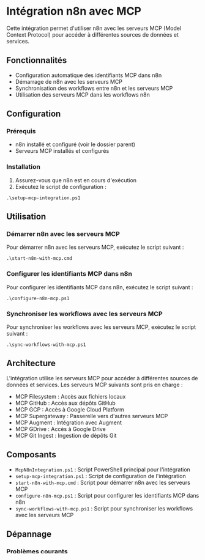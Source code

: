 # Intégration n8n avec MCP

Cette intégration permet d'utiliser n8n avec les serveurs MCP (Model Context Protocol) pour accéder à différentes sources de données et services.

## Fonctionnalités

- Configuration automatique des identifiants MCP dans n8n
- Démarrage de n8n avec les serveurs MCP
- Synchronisation des workflows entre n8n et les serveurs MCP
- Utilisation des serveurs MCP dans les workflows n8n

## Configuration

### Prérequis

- n8n installé et configuré (voir le dossier parent)
- Serveurs MCP installés et configurés

### Installation

1. Assurez-vous que n8n est en cours d'exécution
2. Exécutez le script de configuration :

```
.\setup-mcp-integration.ps1
```

## Utilisation

### Démarrer n8n avec les serveurs MCP

Pour démarrer n8n avec les serveurs MCP, exécutez le script suivant :

```
.\start-n8n-with-mcp.cmd
```

### Configurer les identifiants MCP dans n8n

Pour configurer les identifiants MCP dans n8n, exécutez le script suivant :

```
.\configure-n8n-mcp.ps1
```

### Synchroniser les workflows avec les serveurs MCP

Pour synchroniser les workflows avec les serveurs MCP, exécutez le script suivant :

```
.\sync-workflows-with-mcp.ps1
```

## Architecture

L'intégration utilise les serveurs MCP pour accéder à différentes sources de données et services. Les serveurs MCP suivants sont pris en charge :

- MCP Filesystem : Accès aux fichiers locaux
- MCP GitHub : Accès aux dépôts GitHub
- MCP GCP : Accès à Google Cloud Platform
- MCP Supergateway : Passerelle vers d'autres serveurs MCP
- MCP Augment : Intégration avec Augment
- MCP GDrive : Accès à Google Drive
- MCP Git Ingest : Ingestion de dépôts Git

## Composants

- `McpN8nIntegration.ps1` : Script PowerShell principal pour l'intégration
- `setup-mcp-integration.ps1` : Script de configuration de l'intégration
- `start-n8n-with-mcp.cmd` : Script pour démarrer n8n avec les serveurs MCP
- `configure-n8n-mcp.ps1` : Script pour configurer les identifiants MCP dans n8n
- `sync-workflows-with-mcp.ps1` : Script pour synchroniser les workflows avec les serveurs MCP

## Dépannage

### Problèmes courants

- **Erreur de connexion aux serveurs MCP** : Vérifiez que les serveurs MCP sont en cours d'exécution
- **Erreur d'authentification** : Vérifiez que les identifiants MCP sont correctement configurés
- **Workflow non trouvé** : Vérifiez que le workflow existe dans n8n

### Journaux

Les journaux de l'intégration sont stockés dans le dossier `logs/` et peuvent être consultés pour diagnostiquer les problèmes.
